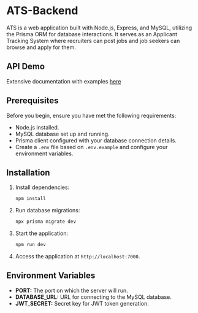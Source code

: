 # ATS-Backend

ATS is a web application built with Node.js, Express, and MySQL, utilizing the Prisma ORM for database interactions. It serves as an Applicant Tracking System where recruiters can post jobs and job seekers can browse and apply for them.

## API Demo
Extensive documentation with examples [here](https://documenter.getpostman.com/view/21091542/2s9YR57uum)

## Prerequisites

Before you begin, ensure you have met the following requirements:

- Node.js installed.
- MySQL database set up and running.
- Prisma client configured with your database connection details.
- Create a `.env` file based on `.env.example` and configure your environment variables.

## Installation


1. Install dependencies:

   ```bash
   npm install
   ```

2. Run database migrations:

   ```bash
   npx prisma migrate dev
   ```

3. Start the application:

   ```bash
   npm run dev
   ```

4. Access the application at `http://localhost:7000`.


## Environment Variables

- **PORT:** The port on which the server will run.
- **DATABASE_URL:** URL for connecting to the MySQL database.
- **JWT_SECRET:** Secret key for JWT token generation.

